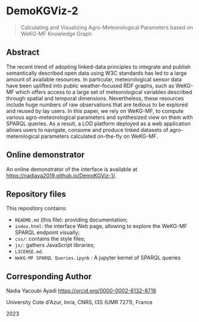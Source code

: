 

DemoKGViz-2
=========

> Calculating and Visualizing Agro-Meteorological Parameters based on WeKG-MF Knowledge Graph


Abstract
--------

The recent trend of adopting linked-data principles to integrate and publish semantically described open data using W3C standards has led to a large amount of available resources.
In particular, meteorological sensor data have been uplifted into public weather-focused RDF graphs, such as WeKG-MF which offers access to a large set of meteorological variables described through spatial and temporal dimensions.
Nevertheless, these resources include huge numbers of raw observations that are tedious to be explored and reused by lay users. In this paper, we rely on WeKG-MF, to compute various agro-meteorological parameters and synthesized view on them with SPARQL queries. As a result, a LOD platform deployed as a web application allows users to navigate, consume and produce linked datasets of agro-meterological parameters calculated on-the-fly on WeKG-MF.



Online demonstrator
-------------------

An online demonstrator of the interface is available at
<https://nadiaya2019.github.io/DemoKGViz-1/>.


Repository files
----------------

This repository contains:

- `README.md` (this file): providing documentation;
- `index.html`: the interface Web page, allowing to explore the WeKG-MF SPARQL endpoint visually;
- `css/`: contains the style files;
- `js/`: gathers JavaScript libraries;
- `LICENSE.md`.
- `WeKG-MF SPARQL Queries.ipynb` : A jupyter kernel of SPARQL queries 


Corresponding Author
-------

Nadia Yacoubi Ayadi <https://orcid.org/0000-0002-6132-8718> 

University Cote d'Azur, Inria, CNRS, I3S (UMR 7271), France 

2023
